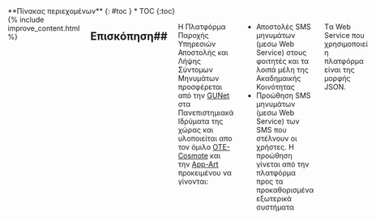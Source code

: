 <div class="row">
<div class="medium-4 medium-push-8 columns" markdown="1">
<div class="panel radius" markdown="1">
**Πίνακας περιεχομένων**
{: #toc }
*  TOC
{:toc}
</div>
</div><!-- /.medium-4.columns -->

<div class="medium-8 medium-pull-4 columns" markdown="1">
{% include improve_content.html %}

## Επισκόπηση##
Η Πλατφόρμα Παροχής Υπηρεσιών Αποστολής και Λήψης Σύντομων Μηνυμάτων προσφέρεται από την [GUNet][] στα Πανεπιστημιακά Ιδρύματα της χώρας και υλοποιείται απο τον όμιλο  [OTE-Cosmote][] και την [App-Art][] προκειμένου να γίνονται:

- Αποστολές SMS μηνυμάτων (μεσω Web Service) στους φοιτητές και τα λοιπά μέλη της Ακαδημαικής Κοινότητας
- Προώθηση SMS μηνυμάτων (μεσω Web Service) των SMS που στέλνουν οι χρήστες. Η προώθηση γίνεται από την πλατφόρμα προς τα προκαθορισμένα εξωτερικά συστήματα

Tα Web Service που χρησιμοποιεί η πλατφόρμα είναι της μορφής JSON.

## Mobile Terminated (MT) κίνηση##

Η πλατφόρμα προσφέρει διαφορετικές υπηρεσίες SMS που ορίζονται από την GUNet. Κάθε υπηρεσία έχει έναν αριθμό από προκαθορισμένα μηνύματα και κάθε ένα από τα οποία μπορεί να σταλεί σε έναν παραλήπτη (Mobile terminated κίνηση). Τα προκαθορισμένα μηνύματα μπορούν να υποστηρίξουν δυναμικά πεδία, τις τιμές των οποίων θα καθορίζει η πλευρά του καλούντος. 
Για παράδειγμα, μπορεί να υπάρξει ένα προκαθορισμένο μήνυμα "Η βαθμολογία σας για το μάθημα {Πεδίο 1,1} είναι {Πεδίο 2,2}". Τα Πανεπιστημιακά Ιδρύματα μπορούν να καλέσουν την υπηρεσία δίνοντας τιμές στα δυναμικά πεδία "Πληροφορική Ι" και "7" και το τελικό μήνυμα προς το χρήστη να είναι "Η βαθμολογία σας για το μάθημα Πληροφορική Ι είναι 7".

## Mobile Originated (MO) κίνηση##
Επίσης, κάθε υπηρεσία περιέχει έναν αριθμό keywords τα οποία μπορεί να χρησιμοποιήσει ο τελικός χρήστης, στέλνοντας τα με SMS στην πλατφόρμα. Το κομμάτι αυτό των υπηρεσιών ονομάζεται Mobile Originated (MO). Όταν η πλατφόρμα λαμβάνει ένα SMS με κάποιο keyword, τότε προωθεί στο SMS σε κάποιο προκαθορισμένο εξωτερικό σύστημα μέσω Web Service.



##Τι πρέπει να υλοποιήσετε##
Προκειμένου να πετύχετε απόλυτη διασύνδεση με την πλατφόρμα, θα πρέπει να υλοποιήσετε τα εξης:

- Application που να κάνει consume το **send SMS** web service της πλατφόρμας. Η κλήση γίνεται με μορφή JSON.

- Web Service που θα φιλοξενεί το 3rd party. Αυτό το Web Service θα γίνεται consume από την πλατφόρμα. Το Web Service πρέπει να υποστηρίζει τα εξης functions:

1. **SMS forward** (Η κλήση αυτή γίνεται από την πλατφόρμα της GUNet προς ένα συγκεκριμένο Πανεπιστημιακό Ίδρυμα, όταν κάποιος χρήστης στείλει ένα SMS στην πλατφόρμα που περιλαμβάνει ένα συγκεκριμένο Keyword.)

2. **DLR request** (Η κλήση αυτή γίνεται από την πλατφόρμα της GUNet προς ένα συγκεκριμένο Πανεπιστημιακό Ίδρυμα, όταν η πλατφόρμα ενημερωθεί από τον πάροχο πως ένα SMS παραδόθηκε στον τελικό χρήστη)











curl -H "Content-Type: application/json" -X POST -d '{"username":"xyz","password":"xyz"}' http://localhost:3000/api/login






 [GUNet]: http://www.gunet.gr/ "Ακαδημαϊκό διαδίκτυο (GUNet)"
 [App-Art]: http://www.app-art.gr/ "APP-ART εταιρία νέων τεχνολογιών πληροφορικής και τηλεπικοινωνιών"
 [OTE-Cosmote]: http://www.cosmote.gr/ "OTE-Cosmote"
 [JSON]: http://www.ietf.org/rfc/rfc4627.txt "RFC4627: Javascript Object Notation"